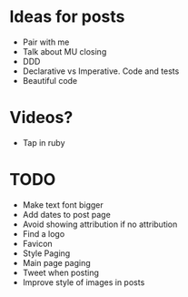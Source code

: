 # Ideas for posts

- Pair with me
- Talk about MU closing
- DDD
- Declarative vs Imperative. Code and tests
- Beautiful code

# Videos?

- Tap in ruby

# TODO

- Make text font bigger
- Add dates to post page
- Avoid showing attribution if no attribution
- Find a logo
- Favicon
- Style Paging
- Main page paging
- Tweet when posting
- Improve style of images in posts
